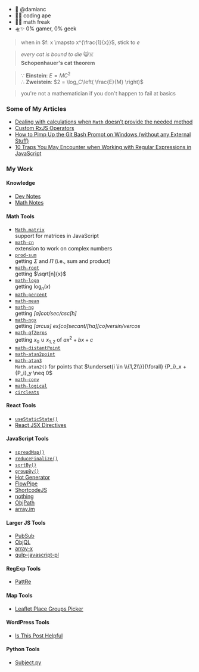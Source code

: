 - 👋 @damianc
- 🦧🐒 coding ape
- 📏📐 math freak
- 🛸✨ 0% gamer, 0% geek

<!--
$e = mc^2$
$c=\left(\frac{e}{m}\right)^{\frac{1}{2}}$
-->

> when in $f: x \mapsto x^{\frac{1}{x}}$, stick to $e$
 
> _every cat is bound to die_ 😺☠️  
> **Schopenhauer's cat theorem**

<!--
> $\frac{\sin\ x}{n} = \frac{\text{si}\cancel{\color{#aaa}\text{n}}\ x}{\cancel{\color{#aaa} n}} = 6$
-->

> $\because$ **Einstein**: $E = MC^2$  
> $\therefore$ **Zweistein**: $2 = \log_C\left( \frac{E}{M} \right)$

> you're not a mathematician if you don't happen to fail at basics

<!---
damianc/damianc is a ✨ special ✨ repository because its `README.md` (this file) appears on your GitHub profile.
You can click the Preview link to take a look at your changes.
--->

### Some of My Articles

- [Dealing with calculations when `Math` doesn’t provide the needed method](https://medium.com/@damianczapiewski/dealing-with-calculations-when-math-doesnt-provide-the-needed-method-26660f51b8fb)
- [Custom RxJS Operators](https://medium.com/@damianczapiewski/custom-rxjs-operators-637c7d3d8f86)
- [How to Pimp Up the Git Bash Prompt on Windows (without any External Stuff)](https://medium.com/@damianczapiewski/how-to-pimp-up-the-git-bash-prompt-on-windows-without-any-external-stuff-c69eb9ef0125)
- [10 Traps You May Encounter when Working with Regular Expressions in JavaScript](https://medium.com/swlh/10-traps-you-may-encounter-when-working-with-regular-expressions-in-javascript-633e37e29d16)

### My Work

#### Knowledge

- [Dev Notes](https://github.com/damianc/dev-notes)
- [Math Notes](https://github.com/damianc/math-notes)

#### Math Tools

- [`Math.matrix`](https://github.com/damianc/math-matrix)  
  support for matrices in JavaScript
- [`math-cn`](https://github.com/damianc/math-cn)  
  extension to work on complex numbers  
- [`prod-sum`](https://github.com/damianc/prod-sum)  
  getting $\Sigma$ and $\Pi$ (i.e., sum and product)
- [`math-root`](https://github.com/damianc/math-root)  
  getting $\sqrt[n]{x}$
- [`math-logn`](https://github.com/damianc/math-logn)  
  getting $\log_n(x)$
- [`math-percent`](https://github.com/damianc/math-percent)
- [`math-mean`](https://github.com/damianc/math-mean)
- [`math-ng`](https://github.com/damianc/math-ng)  
  getting _[a]cot/sec/csc[h]_
- [`math-ngx`](https://github.com/damianc/math-ngx)  
getting  _[arcus] ex[co]secant/[ha][co]versin/vercos_
- [`math-qfZeros`](https://github.com/damianc/math-qfzeros)  
  getting $x_0\ \cup\ x_{1,2}$ of $ax^2+bx+c$
- [`math-distantPoint`](https://github.com/damianc/math-distantPoint)
- [`math-atan2point`](https://github.com/damianc/math-atan2point)
- [`math-atan3`](https://github.com/damianc/math-atan3)  
  `Math.atan2()` for points that $\underset{i \in \\{1,2\\}}{\forall} {P_i}_x + {P_i}_y \neq 0$
- [`math-conv`](https://github.com/damianc/math-conv)
- [`math-logical`](https://github.com/damianc/math-logical)
- [`circleats`](https://github.com/damianc/circleats)

#### React Tools

- [`useStaticState()`](https://github.com/damianc/use-static-state)
- [React JSX Directives](https://github.com/damianc/babel-plugin-react-jsx-directives)

#### JavaScript Tools

- [`spreadMap()`](https://github.com/damianc/spreadMap)
- [`reduceFinalize()`](https://github.com/damianc/reduceFinalize)
- [`sortBy()`](https://github.com/damianc/sortBy)
- [`groupBy()`](https://github.com/damianc/groupBy)
- [Hot Generator](https://github.com/damianc/hot-generator)
- [FlowPipe](https://github.com/damianc/FlowPipe)
- [ShortcodeJS](https://github.com/damianc/ShortcodeJS)
- [nothing](https://github.com/damianc/nothing)
- [ObjPath](https://github.com/damianc/obj-path)
- [array.im](https://github.com/damianc/array.im)

#### Larger JS Tools

- [PubSub](https://github.com/damianc/PubSub)
- [ObjQL](https://github.com/damianc/ObjQL)
- [array-x](https://github.com/damianc/array-x)
- [gulp-javascript-pl](https://github.com/damianc/gulp-javascript-pl)

#### RegExp Tools

- [PattRe](https://github.com/damianc/pattre)

#### Map Tools

- [Leaflet Place Groups Picker](https://github.com/damianc/leaflet-place-groups-picker)

#### WordPress Tools

- [Is This Post Helpful](https://github.com/damianc/is-this-post-helpful)

#### Python Tools

- [Subject.py](https://github.com/damianc/Subject.py)
